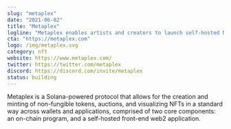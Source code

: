 ```yaml
---
slug: "metaplex"
date: "2021-06-02"
title: "Metaplex"
logline: "Metaplex enables artists and creators to launch self-hosted NFT storefronts as easily as building a website. Ultra-fast NFTs with insanely low minting fees."
cta: "https://metaplex.com"
logo: /img/metaplex.svg
category: nft
website: https://www.metaplex.com/
twitter: https://twitter.com/metaplex
discord: https://discord.com/invite/metaplex
status: building
---
```


Metaplex is a Solana-powered protocol that allows for the creation and minting of non-fungible tokens, auctions, and visualizing NFTs in a standard way across wallets and applications, comprised of two core components: an on-chain program, and a self-hosted front-end web2 application.
